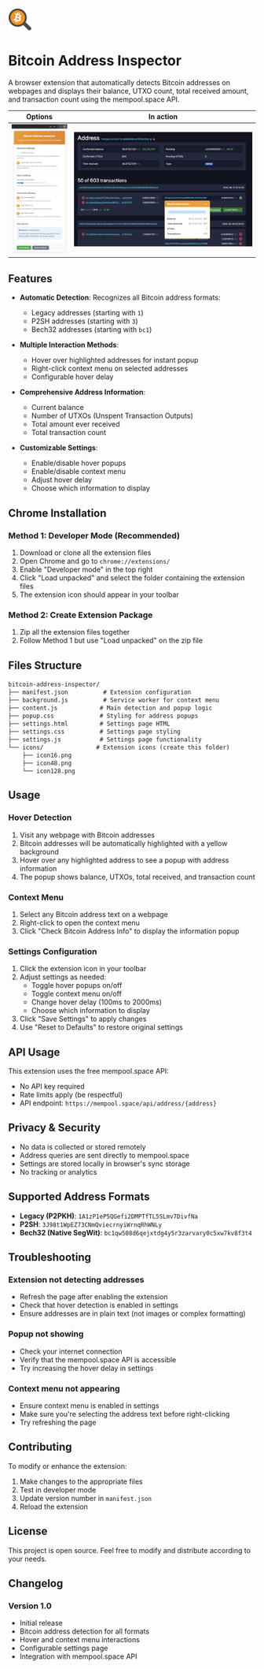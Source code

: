 ![](https://github.com/design-rrr/bai/blob/chrome/icons/icon48.png?raw=true)
# Bitcoin Address Inspector
A browser extension that automatically detects Bitcoin addresses on webpages and displays their balance, UTXO count, total received amount, and transaction count using the mempool.space API.

|Options|In action|
|---|---|
|![](https://github.com/design-rrr/bai/blob/chrome/options.png?raw=true)|![Screenshot](https://github.com/design-rrr/bai/blob/chrome/screenshot.png?raw=true)|

## Features

- **Automatic Detection**: Recognizes all Bitcoin address formats:
  - Legacy addresses (starting with `1`)
  - P2SH addresses (starting with `3`) 
  - Bech32 addresses (starting with `bc1`)

- **Multiple Interaction Methods**:
  - Hover over highlighted addresses for instant popup
  - Right-click context menu on selected addresses
  - Configurable hover delay

- **Comprehensive Address Information**:
  - Current balance
  - Number of UTXOs (Unspent Transaction Outputs)
  - Total amount ever received
  - Total transaction count

- **Customizable Settings**:
  - Enable/disable hover popups
  - Enable/disable context menu
  - Adjust hover delay
  - Choose which information to display

## Chrome Installation

### Method 1: Developer Mode (Recommended)

1. Download or clone all the extension files
2. Open Chrome and go to `chrome://extensions/`
3. Enable "Developer mode" in the top right
4. Click "Load unpacked" and select the folder containing the extension files
5. The extension icon should appear in your toolbar

### Method 2: Create Extension Package

1. Zip all the extension files together
2. Follow Method 1 but use "Load unpacked" on the zip file

## Files Structure

```
bitcoin-address-inspector/
├── manifest.json          # Extension configuration
├── background.js          # Service worker for context menu
├── content.js            # Main detection and popup logic
├── popup.css             # Styling for address popups
├── settings.html         # Settings page HTML
├── settings.css          # Settings page styling
├── settings.js           # Settings page functionality
└── icons/               # Extension icons (create this folder)
    ├── icon16.png
    ├── icon48.png
    └── icon128.png
```

## Usage

### Hover Detection
1. Visit any webpage with Bitcoin addresses
2. Bitcoin addresses will be automatically highlighted with a yellow background
3. Hover over any highlighted address to see a popup with address information
4. The popup shows balance, UTXOs, total received, and transaction count

### Context Menu
1. Select any Bitcoin address text on a webpage
2. Right-click to open the context menu
3. Click "Check Bitcoin Address Info" to display the information popup

### Settings Configuration
1. Click the extension icon in your toolbar
2. Adjust settings as needed:
   - Toggle hover popups on/off
   - Toggle context menu on/off
   - Change hover delay (100ms to 2000ms)
   - Choose which information to display
3. Click "Save Settings" to apply changes
4. Use "Reset to Defaults" to restore original settings

## API Usage

This extension uses the free mempool.space API:
- No API key required
- Rate limits apply (be respectful)
- API endpoint: `https://mempool.space/api/address/{address}`

## Privacy & Security

- No data is collected or stored remotely
- Address queries are sent directly to mempool.space
- Settings are stored locally in browser's sync storage
- No tracking or analytics

## Supported Address Formats

- **Legacy (P2PKH)**: `1A1zP1eP5QGefi2DMPTfTL5SLmv7DivfNa`
- **P2SH**: `3J98t1WpEZ73CNmQviecrnyiWrnqRhWNLy`
- **Bech32 (Native SegWit)**: `bc1qw508d6qejxtdg4y5r3zarvary0c5xw7kv8f3t4`

## Troubleshooting

### Extension not detecting addresses
- Refresh the page after enabling the extension
- Check that hover detection is enabled in settings
- Ensure addresses are in plain text (not images or complex formatting)

### Popup not showing
- Check your internet connection
- Verify that the mempool.space API is accessible
- Try increasing the hover delay in settings

### Context menu not appearing
- Ensure context menu is enabled in settings
- Make sure you're selecting the address text before right-clicking
- Try refreshing the page

## Contributing

To modify or enhance the extension:

1. Make changes to the appropriate files
2. Test in developer mode
3. Update version number in `manifest.json`
4. Reload the extension

## License

This project is open source. Feel free to modify and distribute according to your needs.

## Changelog

### Version 1.0
- Initial release
- Bitcoin address detection for all formats
- Hover and context menu interactions  
- Configurable settings page
- Integration with mempool.space API
